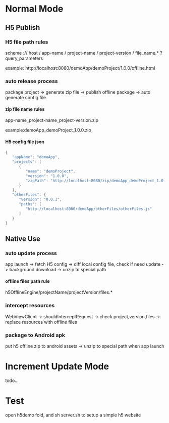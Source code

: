 # Normal Mode
## H5 Publish
### H5 file path rules
scheme :// host / app-name / project-name / project-version / file_name.* ? query_parameters

example:  http://localhost:8080/demoApp/demoProject/1.0.0/offline.html

### auto release process
package project -> generate zip file -> publish offline package -> auto generate config file
#### zip file name rules
app-name\_project-name\_project-version.zip

example:demoApp_demoProject_1.0.0.zip
#### H5 config file json
```Java
{
   "appName": "demoApp",
   "projects": [
      {
         "name": "demoProject",
         "version": "1.0.0",
         "zipPath": "http://localhost:8080/zip/demoApp_demoProject_1.0.0.zip"
      }
   ],
   "otherFiles": {
      "version": "0.0.1",
      "paths": [
         "http://localhost:8080/demoApp/otherFiles/otherFiles.js"
      ]
   }
}
```
## Native Use
### auto update process
app launch -> fetch H5 config -> diff local config file, check if need update -> background download -> unzip to special path
#### offline files path rule
h5OfflineEngine/projectName/projectVersion/files.*
### intercept resources
WebViewClient -> shouldInterceptRequest -> check project,version,files -> replace resources with offline files
### package to Android apk
put h5 offline zip to android assets -> unzip to special path when app launch


# Increment Update Mode
todo...

# Test
open h5demo fold, and sh server.sh to setup a simple h5 website